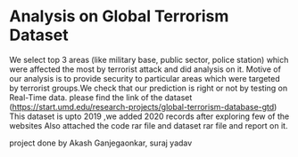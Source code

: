 # Analysis on Global Terrorism Dataset
We select top 3 areas (like military base, public sector, police station) which were affected the most by terrorist attack  and did analysis on it. Motive of our analysis is to provide security to particular areas which were targeted by terrorist groups.We check that our prediction is right or not by testing on Real-Time data.
 please find the link of the dataset (https://start.umd.edu/research-projects/global-terrorism-database-gtd)
 This dataset is upto 2019 ,we added 2020 records after exploring few of the websites
 Also attached the code rar file and dataset rar file and report on it.
 
 project done by
 Akash Ganjegaonkar,
 suraj yadav
